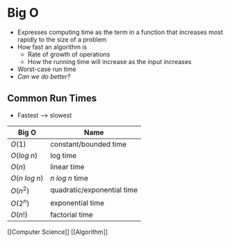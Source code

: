 # Big O

- Expresses computing time as the term in a function that increases most rapidly to the size of a problem
- How fast an algorithm is
  - Rate of growth of operations
  - How the running time will increase as the input increases
- Worst-case run time
- _Can we do better?_

## Common Run Times

- Fastest --> slowest

| Big O              | Name                       |
| ------------------ | -------------------------- |
| $O(1)$             | constant/bounded time      |
| $O(log \; n)$      | log time                   |
| $O(n)$             | linear time                |
| $O(n \; log \; n)$ | $n \; log \; n$ time       |
| $O(n^2)$           | quadratic/exponential time |
| $O(2^n)$           | exponential time           |
| $O(n!)$            | factorial time             |

[[Computer Science]] [[Algorithm]]

